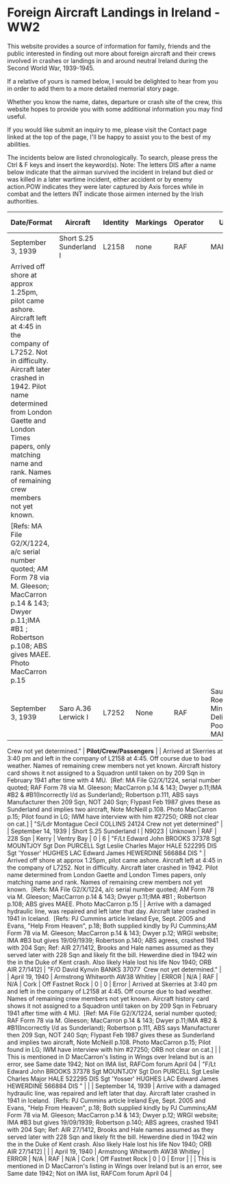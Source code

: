 # Foreign Aircraft Landings in Ireland - WW2


This website provides a source of information for family, friends and the public interested in finding out more about foreign aircraft and their crews involved in crashes or landings in and around neutral Ireland during the Second World War, 1939-1945. 

If a relative of yours is named below, I would be delighted to hear from you in order to add them to a more detailed memorial story page.

Whether you know the name, dates, departure or crash site of the crew, this website hopes to provide you with some additional information you may find useful.

If you would like submit an inquiry to me, please visit the Contact page linked at the top of the page, I'll be happy to assist you to the best of my abilities.

The incidents below are listed chronologically. To search, please press the Ctrl & F keys and insert the keyword(s). 
Note: The letters DIS after a name below indicate that the airman survived the incident in Ireland but died or was killed in a later wartime incident, either accident or by enemy action.POW indicates they were later captured by Axis forces while in combat and the letters INT indicate those airmen interned by the Irish authorities.



| **Date/Format**                                                                                                                                                                                                                                                                                                                                                                                                                                                                                                                                                                                                                                                                                                | **Aircraft**                                                                                                                                                           | **Identity**                                                                                                                                                                                                                                                                                                                                                                                                                                                                                                                                                                                                                                         | **Markings** | **Operator** | **Unit**                                       | **County (Near)** | **Location**                     | **Killed**       | **Other** | **Pilot/Crew/Passengers**                                                                                                                                              |                                                                                                                                                                                                                                                                                                                                                                                                                                                                                                                                                                                                                                                                                                                |
| -------------------------------------------------------------------------------------------------------------------------------------------------------------------------------------------------------------------------------------------------------------------------------------------------------------------------------------------------------------------------------------------------------------------------------------------------------------------------------------------------------------------------------------------------------------------------------------------------------------------------------------------------------------------------------------------------------------- | ---------------------------------------------------------------------------------------------------------------------------------------------------------------------- | ---------------------------------------------------------------------------------------------------------------------------------------------------------------------------------------------------------------------------------------------------------------------------------------------------------------------------------------------------------------------------------------------------------------------------------------------------------------------------------------------------------------------------------------------------------------------------------------------------------------------------------------------------- | ------------ | ------------ | ---------------------------------------------- | ----------------- | -------------------------------- | ---------------- | --------- | ---------------------------------------------------------------------------------------------------------------------------------------------------------------------- | -------------------------------------------------------------------------------------------------------------------------------------------------------------------------------------------------------------------------------------------------------------------------------------------------------------------------------------------------------------------------------------------------------------------------------------------------------------------------------------------------------------------------------------------------------------------------------------------------------------------------------------------------------------------------------------------------------------- |
| September 3, 1939                                                                                                                                                                                                                                                                                                                                                                                                                                                                                                                                                                                                                                                                                              | Short S.25 Sunderland I                                                                                                                                                | L2158                                                                                                                                                                                                                                                                                                                                                                                                                                                                                                                                                                                                                                                | none         | RAF          | MAEE                                           | Dublin            | Skerries                         | 0                | \-        | "S/Ldr Montague Cecil COLLINS 24124 Crew not yet determined"                                                                                                           |                                                                                                                                                                                                                                                                                                                                                                                                                                                                                                                                                                                                                                                                                                                |
| Arrived off shore at approx 1.25pm, pilot came ashore. Aircraft left at 4:45 in the company of L7252. Not in difficulty. Aircraft later crashed in 1942. Pilot name determined from London Gaette and London Times papers, only matching name and rank. Names of remaining crew members not yet known. 
\[Refs: MA File G2/X/1224, a/c serial number quoted; AM Form 78 via M. Gleeson; MacCarron p.14 & 143; Dwyer p.11;IMA #B1 ; Robertson p.108; ABS gives MAEE. Photo MacCarron p.15                                                                                                                                                                                                                      |                                                                                                                                                                        |
| September 3, 1939                                                                                                                                                                                                                                                                                                                                                                                                                                                                                                                                                                                                                                                                                              | Saro A.36 Lerwick I                                                                                                                                                    | L7252                                                                                                                                                                                                                                                                                                                                                                                                                                                                                                                                                                                                                                                | None         | RAF          | Saunders Roe, Air Ministry Delivery Pool; MAEE | Dublin            | Dun Laoghaire and later Skerries | 0                | \-        | "F/O David Kynvin BANKS 37077 

Crew not yet determined."                                                                                                              | **Pilot/Crew/Passengers**                                                                                                                                                                                                                                                                                                                                                                                                                                                                                                                                                                                                                                                                                      |
| Arrived at Skerries at 3:40 pm and left in the company of L2158 at 4:45. Off course due to bad weather. Names of remaining crew members not yet known. Aircraft history card shows it not assigned to a Squadron until taken on by 209 Sqn in February 1941 after time with 4 MU. 
\[Ref: MA File G2/X/1224, serial number quoted; RAF Form 78 via M. Gleeson; MacCarron p.14 & 143; Dwyer p.11;IMA #B2 & #B1(Incorrectly I/d as Sunderland); Robertson p.111, ABS says Manufacturer then 209 Sqn, NOT 240 Sqn; Flypast Feb 1987 gives these as Sunderland and implies two aircraft, Note McNeill p.108. Photo MacCarron p.15; Pilot found in LG; IWM have interview with him #27250; ORB not clear on cat.\] | "S/Ldr Montague Cecil COLLINS 24124 Crew not yet determined"                                                                                                           |
| September 14, 1939                                                                                                                                                                                                                                                                                                                                                                                                                                                                                                                                                                                                                                                                                             | Short S.25 Sunderland I                                                                                                                                                | N9023                                                                                                                                                                                                                                                                                                                                                                                                                                                                                                                                                                                                                                                | Unknown      | RAF          | 228 Sqn                                        | Kerry             | Ventry Bay                       | 0                | 6         | "F/Lt Edward John BROOKS 37378
Sgt MOUNTJOY
Sgt Don PURCELL
Sgt Leslie Charles Major HALE 522295 DIS
Sgt 'Yosser' HUGHES
LAC Edward James HEWERDINE 566884 DIS
" | Arrived off shore at approx 1.25pm, pilot came ashore. Aircraft left at 4:45 in the company of L7252. Not in difficulty. Aircraft later crashed in 1942. Pilot name determined from London Gaette and London Times papers, only matching name and rank. Names of remaining crew members not yet known. 
\[Refs: MA File G2/X/1224, a/c serial number quoted; AM Form 78 via M. Gleeson; MacCarron p.14 & 143; Dwyer p.11;IMA #B1 ; Robertson p.108; ABS gives MAEE. Photo MacCarron p.15                                                                                                                                                                                                                      |
| Arrive with a damaged hydraulic line, was repaired and left later that day. Aircraft later crashed in 1941 in Iceland. 
\[Refs: PJ Cummins article Ireland Eye, Sept. 2005 and Evans, "Help From Heaven", p.18; Both supplied kindly by PJ Cummins;AM Form 78 via M. Gleeson; MacCarron p.14 & 143; Dwyer p.12; WRGI website; IMA #B3 but gives 19/09/1939; Robertson p.140; ABS agrees, crashed 1941 with 204 Sqn; Ref: AIR 27/1412, Brooks and Hale names assumed as they served later with 228 Sqn and likely fit the bill. Hewerdine died in 1942 win the in the Duke of Kent crash. Also likely Hale lost his life Nov 1940; ORB AIR 27/1412\]                                                           | "F/O David Kynvin BANKS 37077 
Crew not yet determined."                                                                                                              |
| April 19, 1940                                                                                                                                                                                                                                                                                                                                                                                                                                                                                                                                                                                                                                                                                                 | Armstrong Whitworth AW38 Whitley                                                                                                                                       | ERROR                                                                                                                                                                                                                                                                                                                                                                                                                                                                                                                                                                                                                                                | N/A          | RAF          | N/A                                            | Cork              | Off Fastnet Rock                 | 0                | 0         | Error                                                                                                                                                                  | Arrived at Skerries at 3:40 pm and left in the company of L2158 at 4:45. Off course due to bad weather. Names of remaining crew members not yet known. Aircraft history card shows it not assigned to a Squadron until taken on by 209 Sqn in February 1941 after time with 4 MU. 
\[Ref: MA File G2/X/1224, serial number quoted; RAF Form 78 via M. Gleeson; MacCarron p.14 & 143; Dwyer p.11;IMA #B2 & #B1(Incorrectly I/d as Sunderland); Robertson p.111, ABS says Manufacturer then 209 Sqn, NOT 240 Sqn; Flypast Feb 1987 gives these as Sunderland and implies two aircraft, Note McNeill p.108. Photo MacCarron p.15; Pilot found in LG; IWM have interview with him #27250; ORB not clear on cat.\] |
| This is mentioned in D MacCarron's listing in Wings over Ireland but is an error, see Same date 1942; Not on IMA list, RAFCom forum April 04                                                                                                                                                                                                                                                                                                                                                                                                                                                                                                                                                                   | "F/Lt Edward John BROOKS 37378
Sgt MOUNTJOY
Sgt Don PURCELL
Sgt Leslie Charles Major HALE 522295 DIS
Sgt 'Yosser' HUGHES
LAC Edward James HEWERDINE 566884 DIS
" |
|                                                                                                                                                                                                                                                                                                                                                                                                                                                                                                                                                                                                                                                                                                                | September 14, 1939                                                                                                                                                     | Arrive with a damaged hydraulic line, was repaired and left later that day. Aircraft later crashed in 1941 in Iceland. 
\[Refs: PJ Cummins article Ireland Eye, Sept. 2005 and Evans, "Help From Heaven", p.18; Both supplied kindly by PJ Cummins;AM Form 78 via M. Gleeson; MacCarron p.14 & 143; Dwyer p.12; WRGI website; IMA #B3 but gives 19/09/1939; Robertson p.140; ABS agrees, crashed 1941 with 204 Sqn; Ref: AIR 27/1412, Brooks and Hale names assumed as they served later with 228 Sqn and likely fit the bill. Hewerdine died in 1942 win the in the Duke of Kent crash. Also likely Hale lost his life Nov 1940; ORB AIR 27/1412\] |
|                                                                                                                                                                                                                                                                                                                                                                                                                                                                                                                                                                                                                                                                                                                | April 19, 1940                                                                                                                                                         | Armstrong Whitworth AW38 Whitley                                                                                                                                                                                                                                                                                                                                                                                                                                                                                                                                                                                                                     | ERROR        | N/A          | RAF                                            | N/A               | Cork                             | Off Fastnet Rock | 0         | 0                                                                                                                                                                      | Error                                                                                                                                                                                                                                                                                                                                                                                                                                                                                                                                                                                                                                                                                                          |
|                                                                                                                                                                                                                                                                                                                                                                                                                                                                                                                                                                                                                                                                                                                | This is mentioned in D MacCarron's listing in Wings over Ireland but is an error, see Same date 1942; Not on IMA list, RAFCom forum April 04                           |
